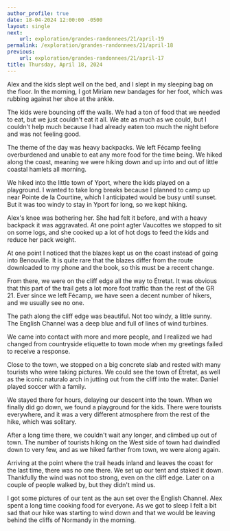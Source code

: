 ```yaml
---
author_profile: true
date: 18-04-2024 12:00:00 -0500
layout: single
next:
    url: exploration/grandes-randonnees/21/april-19
permalink: /exploration/grandes-randonnees/21/april-18
previous:
    url: exploration/grandes-randonnees/21/april-17
title: Thursday, April 18, 2024
---
```

Alex and the kids slept well on the bed, and I slept in my sleeping bag on the floor. In the morning, I got Miriam new bandages for her foot, which was rubbing against her shoe at the ankle.

The kids were bouncing off the walls. We had a ton of food that we needed to eat, but we just couldn't eat it all. We ate as much as we could, but I couldn't help much because I had already eaten too much the night before and was not feeling good.

The theme of the day was heavy backpacks. We left Fécamp feeling overburdened and unable to eat any more food for the time being. We hiked along the coast, meaning we were hiking down and up into and out of little coastal hamlets all morning.

We hiked into the little town of Yport, where the kids played on a playground. I wanted to take long breaks because I planned to camp up near Pointe de la Courtine, which I anticipated would be busy until sunset. But it was too windy to stay in Yport for long, so we kept hiking.

Alex's knee was bothering her. She had felt it before, and with a heavy backpack it was aggravated. At one point agter Vaucottes we stopped to sit on some logs, and she cooked up a lot of hot dogs to feed the kids and reduce her pack weight.

At one point I noticed that the blazes kept us on the coast instead of going into Benouville. It is quite rare that the blazes differ from the route downloaded to my phone and the book, so this must be a recent change.

From there, we were on the cliff edge all the way to Étretat. It was obvious that this part of the trail gets a lot more foot traffic than the rest of the GR 21. Ever since we left Fécamp, we have seen a decent number of hikers, and we usually see no one.

The path along the cliff edge was beautiful. Not too windy, a little sunny. The English Channel was a deep blue and full of lines of wind turbines.

We came into contact with more and more people, and I realized we had changed from countryside etiquette to town mode when my greetings failed to receive a response.

Close to the town, we stopped on a big concrete slab and rested with many tourists who were taking pictures. We could see the town of Étretat, as well as the iconic naturalo arch in jutting out from the cliff into the water. Daniel played soccer with a family.

We stayed there for hours, delaying our descent into the town. When we finally did go down, we found a playground for the kids. There were tourists everywhere, and it was a very different atmosphere from the rest of the hike, which was solitary.

After a long time there, we couldn't wait any longer, and climbed up out of town. The number of tourists hiking on the West side of town had dwindled down to very few, and as we hiked farther from town, we were along again.

Arriving at the point where the trail heads inland and leaves the coast for the last time, there was no one there. We set up our tent and staked it down. Thankfully the wind was not too strong, even on the cliff edge. Later on a couple of people walked by, but they didn't mind us.

I got some pictures of our tent as the aun set over the English Channel. Alex spent a long time cooking food for everyone. As we got to sleep I felt a bit sad that our hike was starting to wind down and that we would be leaving behind the cliffs of Normandy in the morning.